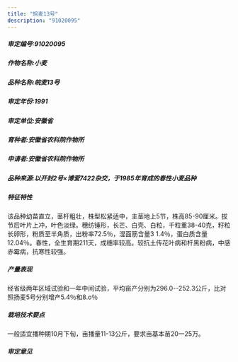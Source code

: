 ```yaml
---
title: "皖麦13号"
description: "91020095"
---
```

##### 审定编号:91020095

##### 作物名称:小麦

##### 品种名称:皖麦13号

##### 审定年份:1991

##### 审定单位:安徽省

##### 育种者:安徽省农科院作物所

##### 申请者:安徽省农科院作物所

##### 品种来源:以开封2号×博爱7422杂交，于1985年育成的春性小麦品种

##### 特征特性
该品种幼苗直立，茎杆粗壮，株型松紧适中，主茎地上5节，株高85-90厘米。拔节后叶片上冲，叶色淡绿。穗纺锤形，长芒、白壳、白粒，千粒重38-40克，籽粒长卵形，粉质至半角质，出粉率72.5％，湿面筋含量3 1.4％，蛋白质含量12.04％。春性，全生育期211天，成穗率较高。较抗土传花叶病和杆黑粉病，中感赤霉病，抗寒性较强。

##### 产量表现
经省级两年区域试验和一年中间试验，平均亩产分别为296.0--252.3公斤，比对照扬麦5号分别增产5.4％和8.o％

##### 栽培技术要点
一般适宜播种期10月下旬，亩播量11-13公斤，要求亩基本苗20一25万。


##### 审定意见

